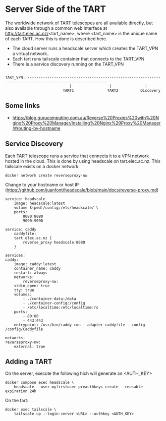 # Server Side of the TART

The worldwide network of TART telescopes are all available directly, but also available through a common web interface at http://tart.elec.ac.nz/<tart_name>, where <tart_name> is the unique name of each TART. How this is done is described here. 

* The cloud server runs a headscale server which creates the TART_VPN a virtual network..
* Each tart runs tailscale container that connects to the TART_VPN
* There is a service discovery running on the TART_VPN
<code>
TART_VPN: ----------------------------------------------------------------------------------------------------------
                             |                 |               |
                          TART1               TART2          Discovery
</code>


## Some links

* https://blog.gurucomputing.com.au/Reverse%20Proxies%20with%20Nginx%20Proxy%20Manager/Installing%20Nginx%20Proxy%20Manager/#routing-by-hostname

## Service Discovery

Each TART telescope runs a service that connects it to a VPN network hosted in the cloud. This is done by using headscale on tart.elec.ac.nz. 
This tailscale exists on a docker network

    docker network create reverseproxy-nw


Change to your hostname or host IP (https://github.com/juanfont/headscale/blob/main/docs/reverse-proxy.md)

    service: headscale
        image: headscale:latest
        volume $(pwd)/config:/etc/headscale/ \
        ports:
            8080:8080
            9090:9090

    service: caddy
        caddyfile:   
        tart.elec.ac.nz {
            reverse_proxy headscale:8080
        }

    services:
    caddy:
        image: caddy:latest
        container_name: caddy
        restart: always
        networks:
            reverseproxy-nw:
        stdin_open: true
        tty: true
        volumes:
            - ./container-data:/data
            - ./container-config:/config
            - /etc/localtime:/etc/localtime:ro
        ports:
            - 80:80
            - 443:443
        entrypoint: /usr/bin/caddy run --adapter caddyfile --config /config/Caddyfile

    networks:
    reverseproxy-nw:
        external: true
## Adding a TART

On the server, execute the following hich will generate an <AUTH_KEY>

    docker compose exec headscale \
        headscale --user myfirstuser preauthkeys create --reusable --expiration 24h

On the tart:

    docker exec tailscale \
        tailscale up --login-server <URL> --authkey <AUTH_KEY>
